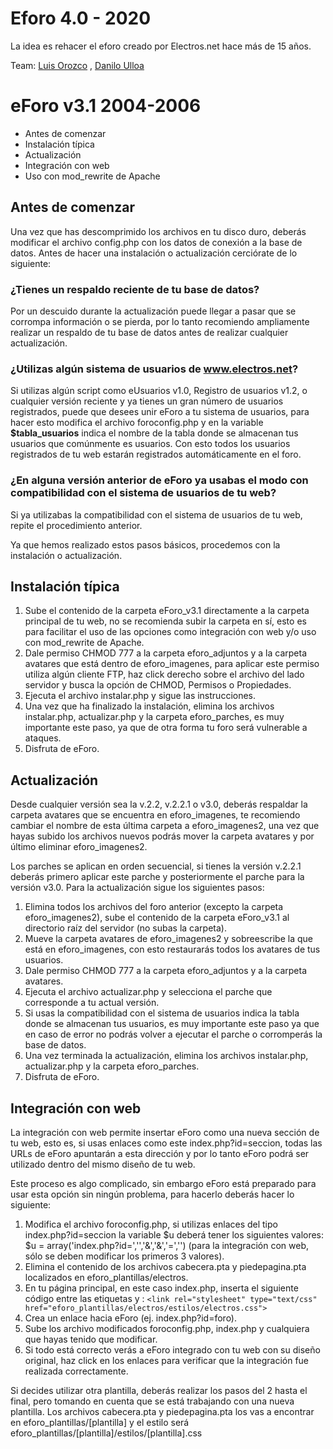 # Eforo 4.0 - 2020
La idea es rehacer el eforo creado por Electros.net hace más de 15 años.

Team: [Luis Orozco](https://github.com/luisorozcoo) , [Danilo Ulloa](https://github.com/trecenode)

# eForo v3.1 2004-2006

* Antes de comenzar
* Instalación típica
* Actualización
* Integración con web
* Uso con mod_rewrite de Apache

## Antes de comenzar

Una vez que has descomprimido los archivos en tu disco duro, deberás modificar el archivo config.php con los datos de conexión a la base de datos. Antes de hacer una instalación o actualización cerciórate de lo siguiente:

### ¿Tienes un respaldo reciente de tu base de datos?

Por un descuido durante la actualización puede llegar a pasar que se corrompa información o se pierda, por lo tanto recomiendo ampliamente realizar un respaldo de tu base de datos antes de realizar cualquier actualización.

### ¿Utilizas algún sistema de usuarios de www.electros.net?

Si utilizas algún script como eUsuarios v1.0, Registro de usuarios v1.2, o cualquier versión reciente y ya tienes un gran número de usuarios registrados, puede que desees unir eForo a tu sistema de usuarios, para hacer esto modifica el archivo foroconfig.php y en la variable **$tabla_usuarios** indica el nombre de la tabla donde se almacenan tus usuarios que comúnmente es usuarios. Con esto todos los usuarios registrados de tu web estarán registrados automáticamente en el foro.

### ¿En alguna versión anterior de eForo ya usabas el modo con compatibilidad con el sistema de usuarios de tu web?

Si ya utilizabas la compatibilidad con el sistema de usuarios de tu web, repite el procedimiento anterior.

Ya que hemos realizado estos pasos básicos, procedemos con la instalación o actualización.
##   Instalación típica
1. Sube el contenido de la carpeta eForo_v3.1 directamente a la carpeta principal de tu web, no se recomienda subir la carpeta en sí, esto es para facilitar el uso de las opciones como integración con web y/o uso con mod_rewrite de Apache.
1. Dale permiso CHMOD 777 a la carpeta eforo_adjuntos y a la carpeta avatares que está dentro de eforo_imagenes, para aplicar este permiso utiliza algún cliente FTP, haz click derecho sobre el archivo del lado servidor y busca la opción de CHMOD, Permisos o Propiedades.
1. Ejecuta el archivo instalar.php y sigue las instrucciones.
1. Una vez que ha finalizado la instalación, elimina los archivos instalar.php, actualizar.php y la carpeta eforo_parches, es muy importante este paso, ya que de otra forma tu foro será vulnerable a ataques.
1. Disfruta de eForo.

##    Actualización

Desde cualquier versión sea la v.2.2, v.2.2.1 o v3.0, deberás respaldar la carpeta avatares que se encuentra en eforo_imagenes, te recomiendo cambiar el nombre de esta última carpeta a eforo_imagenes2, una vez que hayas subido los archivos nuevos podrás mover la carpeta avatares y por último eliminar eforo_imagenes2.

Los parches se aplican en orden secuencial, si tienes la versión v.2.2.1 deberás primero aplicar este parche y posteriormente el parche para la versión v3.0. Para la actualización sigue los siguientes pasos:

1. Elimina todos los archivos del foro anterior (excepto la carpeta eforo_imagenes2), sube el contenido de la carpeta eForo_v3.1 al directorio raíz del servidor (no subas la carpeta).
1. Mueve la carpeta avatares de eforo_imagenes2 y sobreescribe la que está en eforo_imagenes, con esto restaurarás todos los avatares de tus usuarios.
1. Dale permiso CHMOD 777 a la carpeta eforo_adjuntos y a la carpeta avatares.
1. Ejecuta el archivo actualizar.php y selecciona el parche que corresponde a tu actual versión.
1. Si usas la compatibilidad con el sistema de usuarios indica la tabla donde se almacenan tus usuarios, es muy importante este paso ya que en caso de error no podrás volver a ejecutar el parche o corromperás la base de datos.
1. Una vez terminada la actualización, elimina los archivos instalar.php, actualizar.php y la carpeta eforo_parches.
1. Disfruta de eForo.

##    Integración con web

La integración con web permite insertar eForo como una nueva sección de tu web, esto es, si usas enlaces como este index.php?id=seccion, todas las URLs de eForo apuntarán a esta dirección y por lo tanto eForo podrá ser utilizado dentro del mismo diseño de tu web.

Este proceso es algo complicado, sin embargo eForo está preparado para usar esta opción sin ningún problema, para hacerlo deberás hacer lo siguiente:

1. Modifica el archivo foroconfig.php, si utilizas enlaces del tipo index.php?id=seccion la variable $u deberá tener los siguientes valores: $u = array('index.php?id=','','&','&','=','') (para la integración con web, sólo se deben modificar los primeros 3 valores).
1. Elimina el contenido de los archivos cabecera.pta y piedepagina.pta localizados en eforo_plantillas/electros.
1. En tu página principal, en este caso index.php, inserta el siguiente código entre las etiquetas <head> y </head>:
`<link rel="stylesheet" type="text/css" href="eforo_plantillas/electros/estilos/electros.css">`
1. Crea un enlace hacia eForo (ej. index.php?id=foro).
1. Sube los archivo modificados foroconfig.php, index.php y cualquiera que hayas tenido que modificar.
1. Si todo está correcto verás a eForo integrado con tu web con su diseño original, haz click en los enlaces para verificar que la integración fue realizada correctamente.

Si decides utilizar otra plantilla, deberás realizar los pasos del 2 hasta el final, pero tomando en cuenta que se está trabajando con una nueva plantilla. Los archivos cabecera.pta y piedepagina.pta los vas a encontrar en eforo_plantillas/[plantilla] y el estilo será eforo_plantillas/[plantilla]/estilos/[plantilla].css
